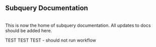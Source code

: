 ## Subquery Documentation
\
This is now the home of subquery documentation. All updates to docs should be added here.


TEST TEST TEST - should not run workflow
